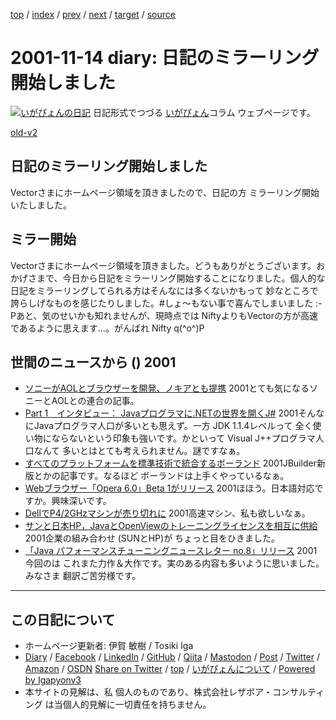 [top](../index.html) 
 / [index](index.html) 
 / [prev](ig011113.html) 
 / [next](ig011115.html) 
 / [target](https://www.igapyon.jp/igapyon/diary/2001/ig011114.html) 
 / [source](https://github.com/igapyon/diary/blob/master/2001/ig011114.src.md) 

2001-11-14 diary: 日記のミラーリング開始しました
=====================================================================================================
[![いがぴょんの日記](https://www.igapyon.jp/igapyon/diary/images/iga202308_128.jpg "いがぴょん")](https://www.igapyon.jp/igapyon/diary/memo/memoigapyon.html) 日記形式でつづる [いがぴょん](https://www.igapyon.jp/igapyon/diary/memo/memoigapyon.html)コラム ウェブページです。

[old-v2](ig011114-orig.html)

## 日記のミラーリング開始しました

Vectorさまにホームページ領域を頂きましたので、日記の方 ミラーリング開始いたしました。


## ミラー開始

Vectorさまにホームページ領域を頂きました。どうもありがとうございます。おかげさまで、今日から日記をミラーリング開始することになりました。個人的な日記をミラーリングしてられる方はそんなには多くないかもって 妙なところで誇らしげなものを感じたりしました。#しょ～もない事で喜んでしまいました :-Pあと、気のせいかも知れませんが、現時点では NiftyよりもVectorの方が高速であるように思えます…。がんばれ
Nifty q(^o^)P

## 世間のニュースから () 2001

* [ソニーがAOLとブラウザーを開発、ノキアとも提携](http://cnet.sphere.ne.jp/News/2001/Item/011113-7.html)  2001とても気になるソニーとAOLとの連合の記事。
* [Part 1　インタビュー： Javaプログラマに.NETの世界を開くJ#](http://www.atmarkit.co.jp/fdotnet/special/jsb1_intvw/jsb1_intvw_01.html)  2001そんなにJavaプログラマ人口が多いとも思えず。一方 JDK 1.1.4レベルって 全く使い物にならないという印象も強いです。かといって Visual J++プログラマ人口なんて 多いとはとても考えられません。謎ですなぁ。
* [すべてのプラットフォームを標準技術で統合するボーランド](http://www.zdnet.co.jp/enterprise/0111/13/01111305.html)  2001JBuilder新版とかの記事です。なるほど ボーランドは上手くやっているなぁ。
* [Webブラウザー「Opera 6.0」Beta 1がリリース](http://www.forest.impress.co.jp/article/2001/11/14/opera60beta.html)  2001ほほう。日本語対応ですか。興味深いです。
* [DellでP4/2GHzマシンが売り切れに](http://www.zdnet.co.jp/news/0111/14/b_1113_03.html)  2001高速マシン、私も欲しいなぁ。
* [サンと日本HP，JavaとOpenViewのトレーニングライセンスを相互に供給](http://www.zdnet.co.jp/enterprise/0111/13/01111313.html)  2001企業の組み合わせ (SUNとHP)が ちょっと目をひきました。
* [「Java パフォーマンスチューニングニュースレター no.8」リリース](http://www.hatena.org/JavaPerformanceTuning/newsletter008.html)  2001今回のは これまた力作＆大作です。実のある内容も多いように思いました。みなさま 翻訳ご苦労様です。


----------------------------------------------------------------------------------------------------

## この日記について

* ホームページ更新者: 伊賀 敏樹 / Tosiki Iga
* [Diary](https://www.igapyon.jp/igapyon/diary/) / [Facebook](https://www.facebook.com/igapyon) / [LinkedIn](https://www.linkedin.com/in/toshikiiga) / [GitHub](https://github.com/igapyon) / [Qiita](https://qiita.com/igapyon) / [Mastodon](https://social.vivaldi.net/@igapyon) / [Post](https://post.news/igapyon) / [Twitter](https://twitter.com/ToshikiIga) / [Amazon](https://www.amazon.co.jp/%E4%BC%8A%E8%B3%80-%E6%95%8F%E6%A8%B9/e/B004LTQWCQ) / [OSDN](https://ja.osdn.net/users/iga/)
[Share on Twitter](https://twitter.com/intent/tweet?hashtags=igapyon%2Cdiary%2C%E3%81%84%E3%81%8C%E3%81%B4%E3%82%87%E3%82%93&text=%E6%97%A5%E8%A8%98%E3%81%AE%E3%83%9F%E3%83%A9%E3%83%BC%E3%83%AA%E3%83%B3%E3%82%B0%E9%96%8B%E5%A7%8B%E3%81%97%E3%81%BE%E3%81%97%E3%81%9F&url=https%3A%2F%2Fwww.igapyon.jp%2Figapyon%2Fdiary%2F2001%2Fig011114.html) / [top](../index.html) / [いがぴょんについて](https://www.igapyon.jp/igapyon/diary/memo/memoigapyon.html) / [Powered by Igapyonv3](https://github.com/igapyon/igapyonv3)
* 本サイトの見解は、私 個人のものであり、株式会社レザボア・コンサルティング は当個人的見解に一切責任を持ちません。 
